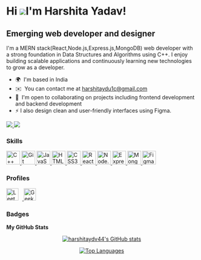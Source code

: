 Hi ![](https://user-images.githubusercontent.com/18350557/176309783-0785949b-9127-417c-8b55-ab5a4333674e.gif)I'm Harshita Yadav!
=======================================================================================================================================

Emerging web developer and designer
----------------------------------

I'm a MERN stack(React,Node.js,Express.js,MongoDB) web developer with a strong foundation in Data Structures and Algorithms using C++. 
I enjoy building scalable applications and continuously learning new technologies to grow as a developer.
* 🌍  I'm based in India
* ✉️  You can contact me at [harshitaydu1c@gmail.com](mailto:harshitaydu1c@gmail.com)
* 🤝  I'm open to collaborating on projects including frontend development and backend development
* ⚡ I also design clean and user-friendly interfaces using Figma.

<a href="https://www.github.com/harshitaydv44" target="_blank" rel="noreferrer">
  <img src="https://img.shields.io/github/followers/harshitaydv44?logo=github&style=for-the-badge&color=0891b2&labelColor=1c1917" />
</a>
<a href="https://www.linkedin.com/in/harshita-yadav04" target="_blank" rel="noreferrer">
  <img src="https://img.shields.io/badge/LinkedIn-0891b2?logo=linkedin&style=for-the-badge&label=Follow" />
</a>


### Skills


<p align="left">
  <a href="https://docs.microsoft.com/en-us/cpp/?view=msvc-170" target="_blank" rel="noreferrer">
    <img src="https://raw.githubusercontent.com/danielcranney/readme-generator/main/public/icons/skills/cplusplus-colored.svg" width="36" height="36" alt="C++" />
  </a>
  <a href="https://git-scm.com/" target="_blank" rel="noreferrer">
    <img src="https://raw.githubusercontent.com/danielcranney/readme-generator/main/public/icons/skills/git-colored.svg" width="36" height="36" alt="Git" />
  </a>
  <a href="https://developer.mozilla.org/en-US/docs/Web/JavaScript" target="_blank" rel="noreferrer">
    <img src="https://raw.githubusercontent.com/danielcranney/readme-generator/main/public/icons/skills/javascript-colored.svg" width="36" height="36" alt="JavaScript" />
  </a>
  <a href="https://developer.mozilla.org/en-US/docs/Glossary/HTML5" target="_blank" rel="noreferrer">
    <img src="https://raw.githubusercontent.com/danielcranney/readme-generator/main/public/icons/skills/html5-colored.svg" width="36" height="36" alt="HTML5" />
  </a>
  <a href="https://www.w3.org/TR/CSS/#css" target="_blank" rel="noreferrer">
    <img src="https://raw.githubusercontent.com/danielcranney/readme-generator/main/public/icons/skills/css3-colored.svg" width="36" height="36" alt="CSS3" />
  </a>
  <a href="https://reactjs.org/" target="_blank" rel="noreferrer">
    <img src="https://raw.githubusercontent.com/danielcranney/readme-generator/main/public/icons/skills/react-colored.svg" width="36" height="36" alt="React" />
  </a>
  <a href="https://nodejs.org/en/" target="_blank" rel="noreferrer">
    <img src="https://raw.githubusercontent.com/danielcranney/readme-generator/main/public/icons/skills/nodejs-colored.svg" width="36" height="36" alt="Node.js" />
  </a>
  <a href="https://expressjs.com/" target="_blank" rel="noreferrer">
    <img src="https://raw.githubusercontent.com/danielcranney/readme-generator/main/public/icons/skills/express-colored.svg" width="36" height="36" alt="Express.js" />
  </a>
  <a href="https://www.mongodb.com/" target="_blank" rel="noreferrer">
    <img src="https://raw.githubusercontent.com/danielcranney/readme-generator/main/public/icons/skills/mongodb-colored.svg" width="36" height="36" alt="MongoDB" />
  </a>
  <a href="https://www.figma.com/" target="_blank" rel="noreferrer">
    <img src="https://raw.githubusercontent.com/danielcranney/readme-generator/main/public/icons/skills/figma-colored.svg" width="36" height="36" alt="Figma" />
  </a>
</p>


### Profiles

<p align="left">
  <a href="https://leetcode.com/u/harshitayadav_44/" target="_blank" rel="noreferrer">
    <img src="https://tse4.mm.bing.net/th?id=OIP.4Iw6k3oZ8d67swHBygGGnQHaHa&pid=Api&P=0&h=180" width="32" height="32" alt="LeetCode" style="margin-right: 10px;" />
  </a>
  <a href="https://www.geeksforgeeks.org/user/harshitayadav_44/" target="_blank" rel="noreferrer">
    <img src="https://tse2.mm.bing.net/th?id=OIP.iKW4sx6-FT8WVxyExJWjCwHaHa&pid=Api&P=0&h=180" width="32" height="32" alt="GeeksforGeeks" />
  </a>
</p>





### Badges

<b>My GitHub Stats</b>

<p align="center">
  <a href="http://www.github.com/harshitaydv44">
    <img src="https://github-readme-stats.vercel.app/api?username=harshitaydv44&show_icons=true&hide=&count_private=true&title_color=0891b2&text_color=ffffff&icon_color=0891b2&bg_color=1c1917&hide_border=true&show_icons=true" alt="harshitaydv44's GitHub stats" />
  </a>
</p>



<p align="center">
  <a href="https://github.com/harshitaydv44" align="left">
    <img src="https://github-readme-stats.vercel.app/api/top-langs/?username=harshitaydv44&langs_count=10&title_color=0891b2&text_color=ffffff&icon_color=0891b2&bg_color=1c1917&hide_border=true&locale=en&custom_title=Top%20Languages" alt="Top Languages" />
  </a>
</p>

